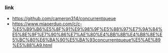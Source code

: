 ### link
- https://github.com/cameron314/concurrentqueue
- https://www.miaoerduo.com/c/c-%E5%B9%B6%E5%8F%91%E9%98%9F%E5%88%97%E7%9A%84%E5%8E%9F%E7%90%86%E7%AE%80%E4%BB%8B%E4%B8%8E%E5%BC%80%E6%BA%90%E5%BA%93concurrentqueue%E5%AE%89%E5%88%A9.html
